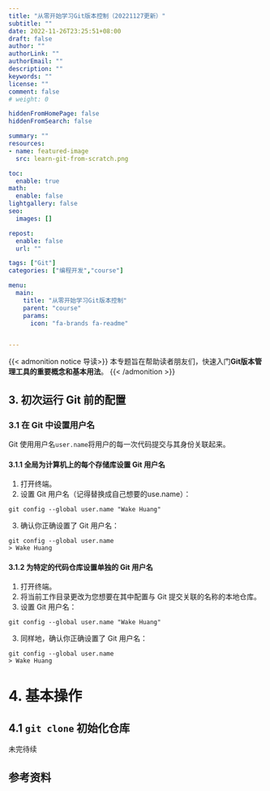 ```yaml
---
title: "从零开始学习Git版本控制（20221127更新）"
subtitle: ""
date: 2022-11-26T23:25:51+08:00
draft: false
author: ""
authorLink: ""
authorEmail: ""
description: ""
keywords: ""
license: ""
comment: false
# weight: 0

hiddenFromHomePage: false
hiddenFromSearch: false

summary: ""
resources:
- name: featured-image
  src: learn-git-from-scratch.png

toc:
  enable: true
math:
  enable: false
lightgallery: false
seo:
  images: []

repost:
  enable: false
  url: ""

tags: ["Git"]
categories: ["编程开发","course"]

menu:
  main:
    title: "从零开始学习Git版本控制"
    parent: "course"
    params:
      icon: "fa-brands fa-readme"


---
```


{{< admonition notice 导读>}}
本专题旨在帮助读者朋友们，快速入门**Git版本管理工具的重要概念和基本用法**。
{{< /admonition >}}


## 3. 初次运行 Git 前的配置

### 3.1 在 Git 中设置用户名

Git 使用用户名`user.name`将用户的每一次代码提交与其身份关联起来。

#### 3.1.1 全局为计算机上的每个存储库设置 Git 用户名

1. 打开终端。
2. 设置 Git 用户名（记得替换成自己想要的use.name）：

```
git config --global user.name "Wake Huang"
```

3. 确认你正确设置了 Git 用户名：

```
git config --global user.name
> Wake Huang
```

#### 3.1.2 为特定的代码仓库设置单独的 Git 用户名

1. 打开终端。
2. 将当前工作目录更改为您想要在其中配置与 Git 提交关联的名称的本地仓库。
3. 设置 Git 用户名：

```
git config --global user.name "Wake Huang"
```

3. 同样地，确认你正确设置了 Git 用户名：

```
git config --global user.name
> Wake Huang
```

# 4. 基本操作

## 4.1 `git clone` 初始化仓库


未完待续

## 参考资料